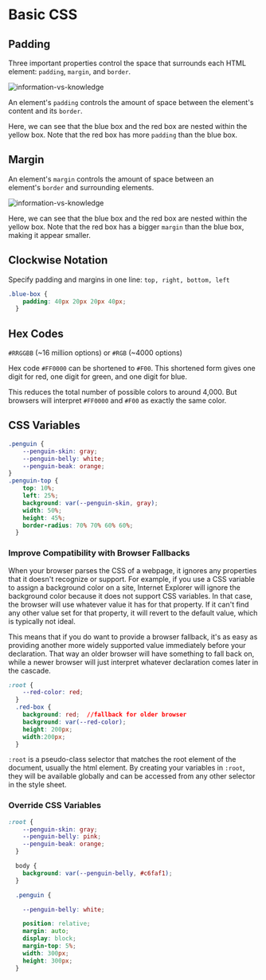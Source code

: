 # Basic CSS

## Padding

Three important properties control the space that surrounds each HTML element: `padding`, `margin`, and `border`.

<img src="../assets/1-basic-css/Untitled.png" alt="information-vs-knowledge" class="responsive">

An element's `padding` controls the amount of space between the element's content and its `border`.

Here, we can see that the blue box and the red box are nested within the yellow box. Note that the red box has more `padding` than the blue box.

## Margin

An element's `margin` controls the amount of space between an element's `border` and surrounding elements.

<img src="../assets/1-basic-css/Untitled1.png" alt="information-vs-knowledge" class="responsive">

Here, we can see that the blue box and the red box are nested within the yellow box. Note that the red box has a bigger `margin` than the blue box, making it appear smaller.

## Clockwise Notation

Specify padding and margins in one line: `top, right, bottom, left`

```css
.blue-box {
    padding: 40px 20px 20px 40px;
  }
```

## Hex Codes

`#RRGGBB`  (~16 million options) or `#RGB` (~4000 options)

Hex code `#FF0000` can be shortened to `#F00`. This shortened form gives one digit for red, one digit for green, and one digit for blue.

This reduces the total number of possible colors to around 4,000. But browsers will interpret `#FF0000` and `#F00` as exactly the same color.

## CSS Variables

```css
.penguin {
    --penguin-skin: gray;
    --penguin-belly: white;
    --penguin-beak: orange;
}
.penguin-top {
    top: 10%;
    left: 25%;
    background: var(--penguin-skin, gray);
    width: 50%;
    height: 45%;
    border-radius: 70% 70% 60% 60%;
  }
```

### Improve Compatibility with Browser Fallbacks

When your browser parses the CSS of a webpage, it ignores any properties that it doesn't recognize or support. For example, if you use a CSS variable to assign a background color on a site, Internet Explorer will ignore the background color because it does not support CSS variables. In that case, the browser will use whatever value it has for that property. If it can't find any other value set for that property, it will revert to the default value, which is typically not ideal.

This means that if you do want to provide a browser fallback, it's as easy as providing another more widely supported value immediately before your declaration. That way an older browser will have something to fall back on, while a newer browser will just interpret whatever declaration comes later in the cascade.

```css
:root {
    --red-color: red;
  }
  .red-box {
    background: red;  //fallback for older browser
    background: var(--red-color);
    height: 200px;
    width:200px;
  } 
```

`:root` is a pseudo-class selector that matches the root element of the document, usually the html element. By creating your variables in `:root`, they will be available globally and can be accessed from any other selector in the style sheet.

### Override CSS Variables

```css
:root {
    --penguin-skin: gray;
    --penguin-belly: pink;
    --penguin-beak: orange;
  }

  body {
    background: var(--penguin-belly, #c6faf1);
  }

  .penguin {

    --penguin-belly: white;

    position: relative;
    margin: auto;
    display: block;
    margin-top: 5%;
    width: 300px;
    height: 300px;
  }
```
